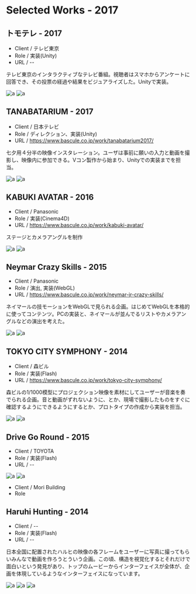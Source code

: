
# Selected Works - 2017

## トモテレ - 2017

* Client / テレビ東京
* Role / 実装(Unity)
* URL / --

テレビ東京のインタラクティブなテレビ番組。視聴者はスマホからアンケートに回答でき、その投票の経過や結果をビジュアライズした。Unityで実装。

![a](./tomo/02.jpg)
![a](./tomo/03.jpg)


## TANABATARIUM - 2017

* Client / 日本テレビ
* Role / ディレクション、実装(Unity)
* URL / https://www.bascule.co.jp/work/tanabatarium2017/

七夕用４分半の映像インスタレーション。ユーザは事前に願いの入力と動画を撮影し、映像内に参加できる。Vコン製作から始まり、Unityでの実装までを担当。

![a](./tanabata/01.jpg)
![a](./tanabata/02.jpg)


## KABUKI AVATAR - 2016

* Client / Panasonic
* Role / 実装(Cinema4D)
* URL / https://www.bascule.co.jp/work/kabuki-avatar/

ステージとカメラアングルを制作

![a](./kabuki/01.jpg)
![a](./kabuki/02.jpg)


## Neymar Crazy Skills - 2015
* Client / Panasonic 
* Role / 演出, 実装(WebGL)
* URL / https://www.bascule.co.jp/work/neymar-jr-crazy-skills/

ネイマールの技モーションをWebGLで見られる企画。はじめてWebGLを本格的に使ってコンテンツ。PCの実装と、ネイマールが並んでるリストやカメラアングルなどの演出を考えた。

![a](./neymar/01.jpg)
![a](./neymar/02.jpg)

## TOKYO CITY SYMPHONY - 2014
* Client / 森ビル
* Role / 実装(Flash)
* URL / https://www.bascule.co.jp/work/tokyo-city-symphony/

森ビルの1/1000模型にプロジェクション映像を素材にしてユーザーが音楽を奏でられる企画。音と動画がずれないように、とか、現場で撮影したものをすぐに確認するようにできるようにするとか、プロトタイプの作成から実装を担当。

![a](./tcs/01.jpg)
![a](./tcs/02.jpg)


## Drive Go Round - 2015

* Client / TOYOTA
* Role / 実装(Flash)
* URL / --

![a](./drive/drive01.jpg)
![a](./drive/drive02.jpg)

* Client / Mori Building
* Role 

## Haruhi Hunting - 2014

* Client / --
* Role / 実装(Flash)
* URL / --

日本全国に配置されたハルヒの映像の各フレームをユーザーに写真に撮ってもらいみんなで動画を作ろうとういう企画。この頃、構造を視覚化するとそれだけで面白いという発見があり、トップのムービーからインターフェイスが全体が、企画を体現しているようなインターフェイスになっています。

![a](./haruhi/01.jpg)
![a](./haruhi/02.jpg)
![a](./haruhi/03.jpg)






